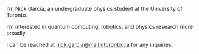 I’m Nick Garcia, an undergraduate physics student at the University of Toronto.

I’m interested in quantum computing, robotics, and physics research more broadly.

I can be reached at nick.garcia@mail.utoronto.ca for any inquiries.
